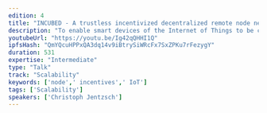 ```yaml
---
edition: 4
title: "INCUBED - A trustless incentivized decentralized remote node network"
description: "To enable smart devices of the Internet of Things to be connected to the Ethereum blockchain, an Ethereum client needs to run on hardware. While running a full-node or even a light-client on most IoT devices with low performance or restricted resources is not possible or meaningful, today's state-of-the art solution uses a remote client. By using distinct remote-nodes, the advantages of a decentralized network without being forced to trust single players are undermined and there is a risk of malfunction or attack because there is a single point of failure.With the presented Trustless Incentivized Decentralized Remote Node Network, in short INCUBED, with a stateless minimal verification client it is possible to establish a decentralized and secure network of remote-nodes, which enables trustworthy and fast access to blockchain for a large number of low-performance IoT devices."
youtubeUrl: "https://youtu.be/Ig42qQHHI1Q"
ipfsHash: "QmYQcuHPPxQA3dq14v9iBtrySiWRcFx7SxZPKu7rFezygY"
duration: 531
expertise: "Intermediate"
type: "Talk"
track: "Scalability"
keywords: ['node',' incentives',' IoT']
tags: ['Scalability']
speakers: ['Christoph Jentzsch']
---
```


